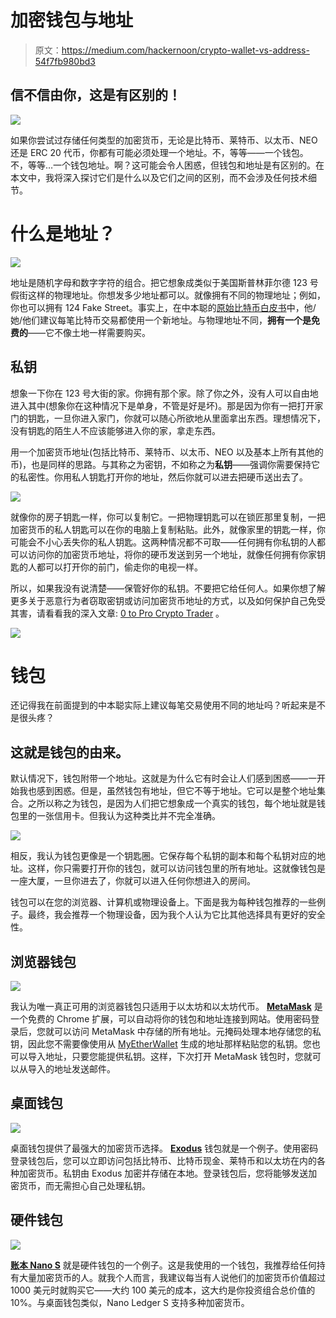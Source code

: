# 加密钱包与地址

> 原文：<https://medium.com/hackernoon/crypto-wallet-vs-address-54f7fb980bd3>

## 信不信由你，这是有区别的！

![](img/6d9374ae29772641fdac86f4700a056f.png)

如果你尝试过存储任何类型的加密货币，无论是比特币、莱特币、以太币、NEO 还是 ERC 20 代币，你都有可能必须处理一个地址。不，等等——一个钱包。不，等等…一个钱包地址。啊？这可能会令人困惑，但钱包和地址是有区别的。在本文中，我将深入探讨它们是什么以及它们之间的区别，而不会涉及任何技术细节。

# 什么是地址？

![](img/cdf4e814e17620d4f163fb516a90feb3.png)

地址是随机字母和数字字符的组合。把它想象成类似于美国斯普林菲尔德 123 号假街这样的物理地址。你想发多少地址都可以。就像拥有不同的物理地址；例如，你也可以拥有 124 Fake Street。事实上，在中本聪的[原始比特币白皮书](https://bitcoin.org/bitcoin.pdf)中，他/她/他们建议每笔比特币交易都使用一个新地址。与物理地址不同，**拥有一个是免费的**——它不像土地一样需要购买。

## 私钥

想象一下你在 123 号大街的家。你拥有那个家。除了你之外，没有人可以自由地进入其中(想象你在这种情况下是单身，不管是好是坏)。那是因为你有一把打开家门的钥匙，一旦你进入家门，你就可以随心所欲地从里面拿出东西。理想情况下，没有钥匙的陌生人不应该能够进入你的家，拿走东西。

用一个加密货币地址(包括比特币、莱特币、以太币、NEO 以及基本上所有其他的币)，也是同样的思路。与其称之为密钥，不如称之为**私钥**——强调你需要保持它的私密性。你用私人钥匙打开你的地址，然后你就可以进去把硬币送出去了。

![](img/d5c10ed2b6762c74159946fbb6d76a35.png)

就像你的房子钥匙一样，你可以复制它。一把物理钥匙可以在锁匠那里复制，一把加密货币的私人钥匙可以在你的电脑上复制粘贴。此外，就像家里的钥匙一样，你可能会不小心丢失你的私人钥匙。这两种情况都不可取——任何拥有你私钥的人都可以访问你的加密货币地址，将你的硬币发送到另一个地址，就像任何拥有你家钥匙的人都可以打开你的前门，偷走你的电视一样。

所以，如果我没有说清楚——保管好你的私钥。不要把它给任何人。如果你想了解更多关于恶意行为者窃取密钥或访问加密货币地址的方式，以及如何保护自己免受其害，请看看我的深入文章: [0 to Pro Crypto Trader](https://hackernoon.com/0-to-pro-crypto-trader-your-ultimate-guide-to-bitcoin-and-altcoin-investing-e3d7b3840125) 。

![](img/52b9ee5ff2df43d86c35a81a96569010.png)

# 钱包

还记得我在前面提到的中本聪实际上建议每笔交易使用不同的地址吗？听起来是不是很头疼？

## 这就是钱包的由来。

默认情况下，钱包附带一个地址。这就是为什么它有时会让人们感到困惑——一开始我也感到困惑。但是，虽然钱包有地址，但它不等于地址。它可以是整个地址集合。之所以称之为钱包，是因为人们把它想象成一个真实的钱包，每个地址就是钱包里的一张信用卡。但我认为这种类比并不完全准确。

![](img/7c30ee77a3b07d2c3eb31f8df99ddda4.png)

相反，我认为钱包更像是一个钥匙圈。它保存每个私钥的副本和每个私钥对应的地址。这样，你只需要打开你的钱包，就可以访问钱包里的所有地址。这就像钱包是一座大厦，一旦你进去了，你就可以进入任何你想进入的房间。

钱包可以在您的浏览器、计算机或物理设备上。下面是我为每种钱包推荐的一些例子。最终，我会推荐一个物理设备，因为我个人认为它比其他选择具有更好的安全性。

## 浏览器钱包

![](img/8626c03224fc1759ad8ac0cea85e94bd.png)

我认为唯一真正可用的浏览器钱包只适用于以太坊和以太坊代币。 [**MetaMask**](https://metamask.io/) 是一个免费的 Chrome 扩展，可以自动将你的钱包和地址连接到网站。使用密码登录后，您就可以访问 MetaMask 中存储的所有地址。元掩码处理本地存储您的私钥，因此您不需要像使用从 [MyEtherWallet](https://www.myetherwallet.com/) 生成的地址那样粘贴您的私钥。您也可以导入地址，只要您能提供私钥。这样，下次打开 MetaMask 钱包时，您就可以从导入的地址发送邮件。

## 桌面钱包

![](img/3e6149e18aff05ecfbc7ab09947e5955.png)

桌面钱包提供了最强大的加密货币选择。 [**Exodus**](https://exodus.io) 钱包就是一个例子。使用密码登录钱包后，您可以立即访问包括比特币、比特币现金、莱特币和以太坊在内的各种加密货币。私钥由 Exodus 加密并存储在本地。登录钱包后，您将能够发送加密货币，而无需担心自己处理私钥。

## 硬件钱包

![](img/674eb368f83519411647fecbc5be9652.png)

[**账本 Nano S**](https://www.ledgerwallet.com/r/37b9) 就是硬件钱包的一个例子。这是我使用的一个钱包，我推荐给任何持有大量加密货币的人。就我个人而言，我建议每当有人说他们的加密货币价值超过 1000 美元时就购买它——大约 100 美元的成本，这大约是你投资组合总价值的 10%。与桌面钱包类似，Nano Ledger S 支持多种加密货币。